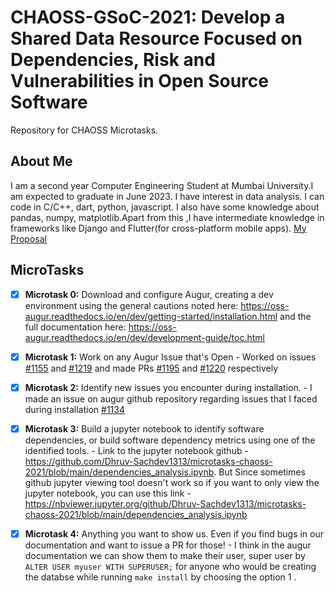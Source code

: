 # CHAOSS-GSoC-2021: Develop a Shared Data Resource Focused on Dependencies, Risk and Vulnerabilities in Open Source Software
Repository for CHAOSS Microtasks. 

## About Me
I am a second year Computer Engineering Student at Mumbai University.I am expected to graduate in June 2023. I have interest in data analysis. I can code in C/C++, dart, python, javascript. I also have some knowledge about pandas, numpy, matplotlib.Apart from this ,I have intermediate knowledge in frameworks like Django and Flutter(for cross-platform mobile apps).
[My Proposal](https://docs.google.com/document/d/1c1pNL9umsUlCO49zeUm6vT9zYvbtqTmbSZsVVEGFQ9Y/edit)

## MicroTasks
- [x] **Microtask 0:** Download and configure Augur, creating a dev environment using the general cautions noted here: https://oss-augur.readthedocs.io/en/dev/getting-started/installation.html and the full documentation here: https://oss-augur.readthedocs.io/en/dev/development-guide/toc.html
- [x] **Microtask 1:** Work on any Augur Issue that's Open - Worked on issues [#1155](https://github.com/chaoss/augur/issues/1155) and [#1219](https://github.com/chaoss/augur/issues/1219) and made PRs [#1195](https://github.com/chaoss/augur/pull/1195) and [#1220](https://github.com/chaoss/augur/pull/1220) respectively



- [x] **Microtask 2:** Identify new issues you encounter during installation. -
I made an issue on augur github repository regarding issues that I faced during installation [#1134](https://github.com/chaoss/augur/issues/1134)

- [x] **Microtask 3:** Build a jupyter notebook to identify software dependencies, or build software dependency metrics using one of the identified tools. - Link to the jupyter notebook github - https://github.com/Dhruv-Sachdev1313/microtasks-chaoss-2021/blob/main/dependencies_analysis.ipynb. But Since sometimes github jupyter viewing tool doesn't work so if you want to only view the jupyter notebook, you can use this link - https://nbviewer.jupyter.org/github/Dhruv-Sachdev1313/microtasks-chaoss-2021/blob/main/dependencies_analysis.ipynb 

- [x] **Microtask 4:** Anything you want to show us. Even if you find bugs in our documentation and want to issue a PR for those!  -   I think in the augur documentation we can show them to make their user, super user by ` ALTER USER myuser WITH SUPERUSER; `  for anyone who would be creating the databse while running ` make install ` by choosing the option 1 .



